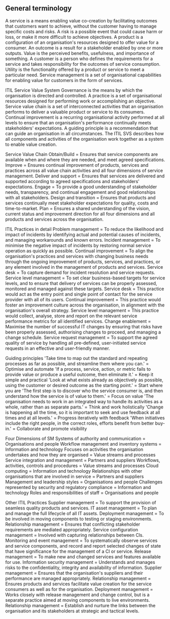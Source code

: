 ## General terminology
A service is a means enabling value co-creation by facilitating outcomes that customers want to achieve, without the customer having to manage specific costs and risks.
A risk is a possible event that could cause harm or loss, or make it more difficult to achieve objectives.
A product is a configuration of an organisation's resources designed to offer value for a consumer.
An outcome is a result for a stakeholder enabled by one or more outputs.
Value is the perceived benefits, usefulness, and importance of something.
A customer is a person who defines the requirements for a service and takes responsibility for the outcomes of service consumption.
Utility is the functionality offered by a product or service to meet a particular need.
Service management is a set of organisational capabilities for enabling value for customers in the form of services.

ITIL Service Value System
Governance is the means by which the organisation is directed and controlled.
A practice is a set of organisational resources designed for performing work or accomplishing an objective.
Service value chain is a set of interconnected activities that an organisation performs to deliver a valuable product or service to its consumers.
Continual improvement is a recurring organisational activity performed at all levels to ensure that an organisation's performance continually meets stakeholders' expectations.
A guiding principle is a recommendation that can guide an organisation in all circumstances.
The ITIL SVS describes how all components and activities of the organisation work together as a system to enable value creation.

Service Value Chain
Obtain/Build = Ensures that service components are available when and where they are needed, and meet agreed specifications.
Improve = Ensures continual improvement of products, services and practices across all value chain activities and all four dimensions of service management.
Deliver and support = Ensures that services are delivered and supported according to agreed specifications and stakeholders' expectations.
Engage = To provide a good understanding of stakeholder needs, transparency, and continual engagement and good relationships with all stakeholders.
Design and transition = Ensures that products and services continually meet stakeholder expectations for quality, costs and time-to-market.
Plan = Ensures a shared understanding of the vision, current status and improvement direction for all four dimensions and all products and services across the organisation.

ITIL Practices in detail
Problem management = To reduce the likelihood and impact of incidents by identifying actual and potential causes of incidents, and managing workarounds and known errors.
Incident management = To minimise the negative impact of incidents by restoring normal service operation as quickly as possible.
Continual improvement = To align the organisation's practices and services with changing business needs through the ongoing improvement of products, services, and practices, or any element involved in the management of products and services.
Service desk = To capture demand for incident resolution and service requests.
Service level management = To set clear business-based targets for service levels, and to ensure that delivery of services can be properly assessed, monitored and managed against these targets.
Service desk = This practice would act as the entry point and single point of contact for the service provider with all of its users.
Continual improvement = This practice would foster an improvement culture across the organisation, in alignment with the organisation's overall strategy.
Service level management = This practice would collect, analyse, store and report on the relevant service performance metrics for all identified services.
Change enablement = Maximise the number of successful IT changes by ensuring that risks have been properly assessed, authorising changes to proceed, and managing a change schedule.
Service request management = To support the agreed quality of service by handling all pre-defined, user-initiated service requests in an effective and user-friendly manner.

Guiding principles
'Take time to map out the standard and repeating processes as far as possible, and streamline them where you can.' = Optimise and automate
'If a process, service, action, or metric fails to provide value or produce a useful outcome, then eliminate it.' = Keep it simple and practical
'Look at what exists already as objectively as possible, using the customer or desired outcome as the starting point.' = Start where you are
'The first step is to discover who the service consumer is, and then understand how the service is of value to them.' = Focus on value
'The organisation needs to work in an integrated way to handle its activities as a whole, rather than as separate parts.' = Think and work holistically
'Change is happening all the time, so it is important to seek and use feedback at all times and at all levels.' = Progress iteratively with feedback
'When initiatives include the right people, in the correct roles, efforts benefit from better buy-in.' = Collaborate and promote visibility

Four Dimensions of SM
Systems of authority and communication = Organisations and people
Workflow management and inventory systems = Information and technology
Focuses on activities the organisation undertakes and how they are organised = Value streams and processes
Service integration and management = Partners and suppliers
Workflows, activities, controls and procedures = Value streams and processes
Cloud computing = Information and technology
Relationships with other organisations that are involved in service = Partners and suppliers
Management and leadership styles = Organisations and people
Challenges represented by security and regulatory compliance = Information and technology
Roles and responsibilities of staff = Organisations and people

Other ITIL Practices
Supplier management = To support the provision of seamless quality products and services.
IT asset management = To plan and manage the full lifecycle of all IT assets.
Deployment management = To be involved in moving components to testing or staging environments.
Relationship management = Ensures that conflicting stakeholder requirements are mediated appropriately.
Service configuration management = Involved with capturing relationships between Cls.
Monitoring and event management = To systematically observe services and service components, and record and report selected changes of state that have significance for the management of a Cl or service.
Release management = To make new and changed services and features available for use.
Information security management = Understands and manages risks to the confidentiality, integrity and availability of information.
Supplier management = Ensures that the organisation's suppliers and their performance are managed appropriately.
Relationship management = Ensures products and services facilitate value creation for the service consumers as well as for the organisation.
Deployment management = Works closely with release management and change control, but is a separate practice aimed at moving components to live environments.
Relationship management = Establish and nurture the links between the organisation and its stakeholders at strategic and tactical levels.

